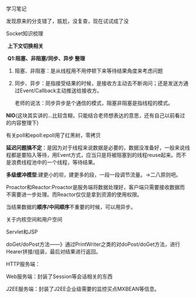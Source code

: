 学习笔记

发现原来的分支错了，尴尬，没复查，现在试试成了没



Socket知识梳理

​	**上下文切换相关**

​	**Q1:阻塞、非阻塞/同步、异步 整理**

1. 阻塞、非阻塞：是从线程用不用停顿下来等待结果角度来考虑问题

2. 同步、异步：是指接受结果的时候，是接收方主动去不断询问；还是发送方通过Event/Callback主动推送给接收方。

   老师的说法：同步异步是个通信的模式，阻塞非阻塞是指线程的模式。

**NIO**(这块其实讲的...比较含糊，只能结合老师想表达的意思，还有自己以前看过的内容整理下)



有关poll和epoll:epoll用了红黑树，零拷贝

**延迟问题搞不定**：是因为对于线程来说数据是必要的，数据没准备好，一般来说线程都是要陷入等待，用Event方式，应当只是将被阻塞到的线程reuse起来。而不是浪费线程池中的一个线程，等待结果。

**多级缓冲模型**:建更小的坝，建更多的段，一段一段调节流量。->二八原则吧。



Proactor和Reactor:Proactor是服务端将数据处理好，客户端只需要接收数据而不需要进一步处理。而Reactor仅仅是拿到资源的使用权限。



当结果数据的**顺序/中间顺序**不重要的时候，可以用异步。



关于内核空间和用户空间





Servlet和JSP

doGet/doPost方法——》通过PrintWriter之类的对doPost/doGet方法，进行Hearer拼接/组装，最后对结果进行返回。



HTTP服务端：

Web服务端：封装了Session等会话相关的东西

J2EE服务端：封装了J2EE企业级需要的监控买点MXBEAN等信息。